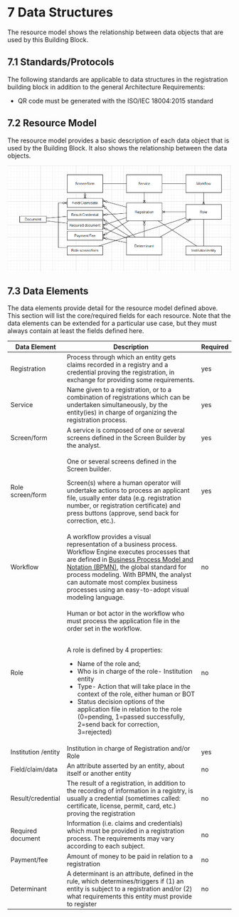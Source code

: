 # 7 Data Structures

The resource model shows the relationship between data objects that are used by this Building Block.

## 7.1 Standards/Protocols

The following standards are applicable to data structures in the registration building block in addition to the general Architecture Requirements:

* QR code must be generated with the ISO/IEC 18004:2015 standard

## 7.2 Resource Model

The resource model provides a basic description of each data object that is used by the Building Block. It also shows the relationship between the data objects.

![Illustration 4 - Resource model.](<.gitbook/assets/image16 (1).png>)

## &#x20;<a href="#docs-internal-guid-719783cd-7fff-5c75-35f4-db5323cd903f" id="docs-internal-guid-719783cd-7fff-5c75-35f4-db5323cd903f"></a>

## 7.3 Data Elements <a href="#docs-internal-guid-719783cd-7fff-5c75-35f4-db5323cd903f" id="docs-internal-guid-719783cd-7fff-5c75-35f4-db5323cd903f"></a>

The data elements provide detail for the resource model defined above. This section will list the core/required fields for each resource. Note that the data elements can be extended for a particular use case, but they must always contain at least the fields defined here.

| Data Element        | Description                                                                                                                                                                                                                                                                                                                                                                                                                                                                                                         | Required |
| ------------------- | ------------------------------------------------------------------------------------------------------------------------------------------------------------------------------------------------------------------------------------------------------------------------------------------------------------------------------------------------------------------------------------------------------------------------------------------------------------------------------------------------------------------- | -------- |
| Registration        | Process through which an entity gets claims recorded in a registry and a credential proving the registration, in exchange for providing some requirements.                                                                                                                                                                                                                                                                                                                                                          | yes      |
| Service             | Name given to a registration, or to a combination of registrations which can be undertaken simultaneously, by the entity(ies) in charge of organizing the registration process.                                                                                                                                                                                                                                                                                                                                     | yes      |
| Screen/form         | A service is composed of one or several screens defined in the Screen Builder by the analyst.                                                                                                                                                                                                                                                                                                                                                                                                                       | yes      |
| Role screen/form    | <p>One or several screens defined in the Screen builder.</p><p>Screen(s) where a human operator will undertake actions to process an applicant file, usually enter data (e.g. registration number, or registration certificate) and press buttons (approve, send back for correction, etc.).</p>                                                                                                                                                                                                                    | yes      |
| Workflow            | A workflow provides a visual representation of a business process. Workflow Engine executes processes that are defined in [Business Process Model and Notation (BPMN)](https://camunda.com/bpmn/), the global standard for process modeling. With BPMN, the analyst can automate most complex business processes using an easy-to-adopt visual modeling language.                                                                                                                                                   | no       |
| Role                | <p>Human or bot actor in the workflow who must process the application file in the order set in the workflow.</p><p><br>A role is defined by 4 properties:</p><ul><li>Name of the role and;</li><li>Who is in charge of the role- Institution entity</li><li>Type- Action that will take place in the context of the role, either human or BOT</li><li>Status decision options of the application file in relation to the role (0=pending, 1=passed successfully, 2=send back for correction, 3=rejected)</li></ul> | no       |
| Institution /entity | Institution in charge of Registration and/or Role                                                                                                                                                                                                                                                                                                                                                                                                                                                                   | yes      |
| Field/claim/data    | An attribute asserted by an entity, about itself or another entity                                                                                                                                                                                                                                                                                                                                                                                                                                                  | no       |
| Result/credential   | The result of a registration, in addition to the recording of information in a registry, is usually a credential (sometimes called: certificate, license, permit, card, etc.) proving the registration                                                                                                                                                                                                                                                                                                              | no       |
| Required document   | Information (i.e. claims and credentials) which must be provided in a registration process. The requirements may vary according to each subject.                                                                                                                                                                                                                                                                                                                                                                    | no       |
| Payment/fee         | Amount of money to be paid in relation to a registration                                                                                                                                                                                                                                                                                                                                                                                                                                                            | no       |
| Determinant         | A determinant is an attribute, defined in the rule, which determines/triggers if (1) an entity is subject to a registration and/or (2) what requirements this entity must provide to register                                                                                                                                                                                                                                                                                                                       | no       |
